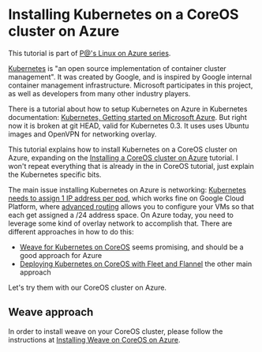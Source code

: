 # Installing Kubernetes on a CoreOS cluster on Azure

This tutorial is part of [P@'s Linux on Azure series](/../../).

[Kubernetes](https://github.com/googlecloudplatform/kubernetes) is "an open source implementation of container cluster management". It was created by Google, and is inspired by Google internal container management infrastructure. Microsoft participates in this project, as well as developers from many other industry players.

There is a tutorial about how to setup Kubernetes on Azure in Kubernetes documentation: [Kubernetes, Getting started on Microsoft Azure](https://github.com/GoogleCloudPlatform/kubernetes/blob/master/docs/getting-started-guides/azure.md). But right now it is broken at git HEAD, valid for Kubernetes 0.3. It uses uses Ubuntu images and OpenVPN for networking overlay.

This tutorial explains how to install Kubernetes on a CoreOS cluster on Azure, expanding on the [Installing a CoreOS cluster on Azure](/coreos/cloud-init/README.md) tutorial. I won't repeat everything that is already in the in CoreOS tutorial, just explain the Kubernetes specific bits.

The main issue installing Kubernetes on Azure is networking: [Kubernetes needs to assign 1 IP address per pod](https://github.com/GoogleCloudPlatform/kubernetes/blob/master/docs/design/networking.md), which works fine on Google Cloud Platform, where [advanced routing](https://cloud.google.com/compute/docs/networking#routing) allows you to configure your VMs so that each get assigned a /24 address space. On Azure today, you need to leverage some kind of overlay network to accomplish that. There are different approaches in how to do this:
* [Weave for Kubernetes on CoreOS](http://weaveblog.com/2014/11/11/weave-for-kubernetes/) seems promising, and should be a good approach for Azure
* [Deploying Kubernetes on CoreOS with Fleet and Flannel](https://github.com/kelseyhightower/kubernetes-fleet-tutorial/blob/master/README.md) the other main approach

Let's try them with our CoreOS cluster on Azure.

## Weave approach

In order to install weave on your CoreOS cluster, please follow the instructions at [Installing Weave on CoreOS on Azure](/../../blob/master/coreos/weave/REAME.md).
